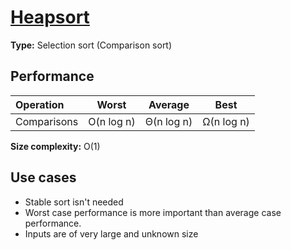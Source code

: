 # [Heapsort](https://en.wikipedia.org/wiki/Heapsort)

**Type:** Selection sort (Comparison sort)

## Performance

| Operation   |   Worst    |  Average   |    Best    |
| :---------- | :--------: | :--------: | :--------: |
| Comparisons | O(n log n) | Θ(n log n) | Ω(n log n) |

**Size complexity:** O(1)

## Use cases

- Stable sort isn't needed
- Worst case performance is more important than average case performance.
- Inputs are of very large and unknown size
